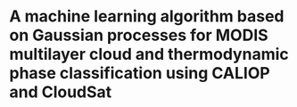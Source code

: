 # A machine learning algorithm based on Gaussian processes  for MODIS multilayer cloud and thermodynamic phase  classification using CALIOP and CloudSat


